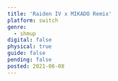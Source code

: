 ```yaml
---
title: 'Raiden IV x MIKADO Remix'
platform: switch
genre:
  - shmup
digital: false
physical: true
guide: false
pending: false
posted: 2021-06-08
---
```

